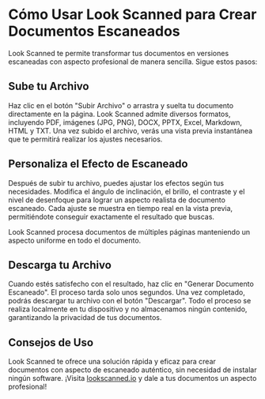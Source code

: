 # Cómo Usar Look Scanned para Crear Documentos Escaneados

Look Scanned te permite transformar tus documentos en versiones escaneadas con aspecto profesional de manera sencilla. Sigue estos pasos:

## Sube tu Archivo

Haz clic en el botón "Subir Archivo" o arrastra y suelta tu documento directamente en la página. Look Scanned admite diversos formatos, incluyendo PDF, imágenes (JPG, PNG), DOCX, PPTX, Excel, Markdown, HTML y TXT. Una vez subido el archivo, verás una vista previa instantánea que te permitirá realizar los ajustes necesarios.

## Personaliza el Efecto de Escaneado

Después de subir tu archivo, puedes ajustar los efectos según tus necesidades. Modifica el ángulo de inclinación, el brillo, el contraste y el nivel de desenfoque para lograr un aspecto realista de documento escaneado. Cada ajuste se muestra en tiempo real en la vista previa, permitiéndote conseguir exactamente el resultado que buscas.

Look Scanned procesa documentos de múltiples páginas manteniendo un aspecto uniforme en todo el documento.

## Descarga tu Archivo

Cuando estés satisfecho con el resultado, haz clic en "Generar Documento Escaneado". El proceso tarda solo unos segundos. Una vez completado, podrás descargar tu archivo con el botón "Descargar". Todo el proceso se realiza localmente en tu dispositivo y no almacenamos ningún contenido, garantizando la privacidad de tus documentos.

## Consejos de Uso

Look Scanned te ofrece una solución rápida y eficaz para crear documentos con aspecto de escaneado auténtico, sin necesidad de instalar ningún software. ¡Visita [lookscanned.io](https://lookscanned.io) y dale a tus documentos un aspecto profesional!
